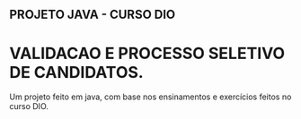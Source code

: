 ## PROJETO JAVA - CURSO DIO 
# VALIDACAO E PROCESSO SELETIVO DE CANDIDATOS.

Um projeto feito em java, com base nos ensinamentos e exercícios feitos no curso DIO.
